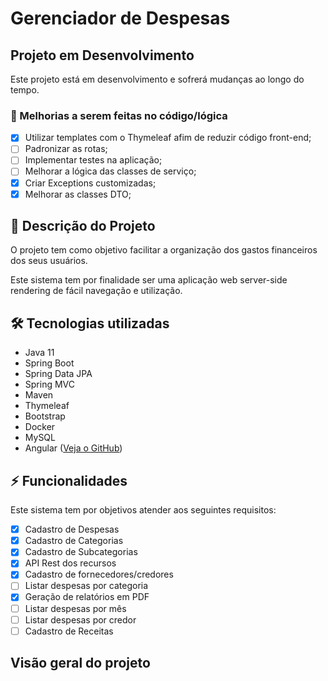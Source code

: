# Gerenciador de Despesas

## Projeto em Desenvolvimento
Este projeto está em desenvolvimento e sofrerá mudanças ao longo do tempo.

### :construction: Melhorias a serem feitas no código/lógica
- [x] Utilizar templates com o Thymeleaf afim de reduzir código front-end;
- [ ] Padronizar as rotas;
- [ ] Implementar testes na aplicação;
- [ ] Melhorar a lógica das classes de serviço;
- [x] Criar Exceptions customizadas;
- [x] Melhorar as classes DTO;

## :scroll: Descrição do Projeto
O projeto tem como objetivo facilitar a 
organização dos gastos financeiros dos seus usuários.

Este sistema tem por finalidade ser uma aplicação web server-side rendering
de fácil navegação e utilização.

## :hammer_and_wrench: Tecnologias utilizadas
- Java 11
- Spring Boot
- Spring Data JPA
- Spring MVC
- Maven
- Thymeleaf
- Bootstrap
- Docker
- MySQL
- Angular ([Veja o GitHub](https://github.com/fabriciohenriquesilva/gerenciador-despesas-front-end))

## :zap: Funcionalidades

Este sistema tem por objetivos atender aos seguintes requisitos:

- [x] Cadastro de Despesas
- [x] Cadastro de Categorias
- [x] Cadastro de Subcategorias
- [x] API Rest dos recursos
- [x] Cadastro de fornecedores/credores
- [ ] Listar despesas por categoria
- [x] Geração de relatórios em PDF
- [ ] Listar despesas por mês
- [ ] Listar despesas por credor
- [ ] Cadastro de Receitas

## Visão geral do projeto
